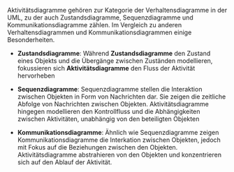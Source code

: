 Aktivitätsdiagramme gehören zur Kategorie der Verhaltensdiagramme in der UML, zu der auch Zustandsdiagramme, Sequenzdiagramme und Kommunikationsdiagramme zählen. Im Vergleich zu anderen Verhaltensdiagrammen und Kommunikationsdiagrammen einige Besonderheiten.

- **Zustandsdiagramme**: Während **Zustandsdiagramme** den Zustand eines Objekts und die Übergänge zwischen Zuständen modellieren, fokussieren sich **Aktivitätsdiagramme** den Fluss der Aktivität hervorheben

- **Sequenzdiagramme**: Sequenzdiagramme stellen die Interaktion zwischen Objekten in Form von Nachrichten dar. Sie zeigen die zeitliche Abfolge von Nachrichten zwischen Objekten. Aktivitätsdiagramme hingegen modellieren den Kontrollfluss und die Abhängigkeiten zwischen Aktivitäten, unabhängig von den beteiligten Objekten

- **Kommunikationsdiagramme**: Ähnlich wie Sequenzdiagramme zeigen Kommunikationsdiagramme die Interkation zwischen Objekten, jedoch mit Fokus auf die Beziehungen zwischen den Objekten. Aktivitätsdiagramme abstrahieren von den Objekten und konzentrieren sich auf den Ablauf der Aktivität.